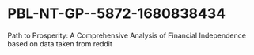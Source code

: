 # PBL-NT-GP--5872-1680838434
Path to Prosperity: A Comprehensive Analysis of Financial Independence based on data taken from reddit
